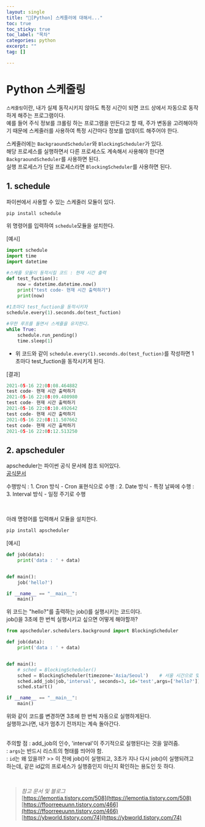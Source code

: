 ```yaml
---
layout: single
title: "📘[Python] 스케줄러에 대해서..."
toc: true
toc_sticky: true
toc_label: "목차"
categories: python
excerpt: ""
tag: []

---
```


# Python 스케줄링
`스케줄링`이란, 내가 실제 동작시키지 않아도 특정 시간이 되면 코드 상에서 자동으로 동작하게 해주는 프로그램이다.  
예를 들어 주식 정보를 크롤링 하는 프로그램을 만든다고 할 때, 주가 변동을 고려해야하기 때문에 스케줄러를 사용하여 특정 시간마다 정보를 업데이트 해주어야 한다.  

스케줄러에는 `BackgraoundScheduler`와 `BlockingScheduler`가 있다.  
해당 프로세스를 실행하면서 다른 프로세스도 계속해서 사용해야 한다면 `BackgraoundScheduler`를 사용하면 된다.  
실행 프로세스가 단일 프로세스라면 `BlockingScheduler`를 사용하면 된다.  


## 1. schedule
파이썬에서 사용할 수 있는 스케줄러 모듈이 있다.  
```python
pip install schedule
```  
위 명령어를 입력하여 `schedule`모듈을 설치한다.  

[예시]  
```python
import schedule
import time
import datetime

#스케쥴 모듈이 동작시킬 코드 : 현재 시간 출력
def test_fuction():
    now = datetime.datetime.now()
    print("test code- 현재 시간 출력하기")
    print(now)
    
#1초마다 test_fuction을 동작시키자
schedule.every(1).seconds.do(test_fuction)

#무한 루프를 돌면서 스케쥴을 유지한다.
while True:
    schedule.run_pending()
    time.sleep(1)
```  
- 위 코드와 같이 `schedule.every(1).seconds.do(test_fuction)`를 작성하면 1초마다 test_fuction을 동작시키게 된다.

[결과]  
```python
2021-05-16 22:08:08.464882
test code- 현재 시간 출력하기
2021-05-16 22:08:09.480980
test code- 현재 시간 출력하기
2021-05-16 22:08:10.492642
test code- 현재 시간 출력하기
2021-05-16 22:08:11.507662
test code- 현재 시간 출력하기
2021-05-16 22:08:12.513250
```


## 2. apscheduler
apscheduler는 파이썬 공식 문서에 참조 되어있다.  
[공식문서](https://pypi.org/project/APScheduler/3.2.0/)
<br>

수행방식
: 1. Cron 방식 - Cron 표현식으로 수행
: 2. Date 방식 - 특정 날짜에 수행 
: 3. Interval 방식 - 일정 주기로 수행

<br>

아래 명령어를 입력해서 모듈을 설치한다.  
```python
pip install apscheduler
```  

[예시]  
```python
def job(data):
    print('data : ' + data)


def main():
    job('hello?')

if __name__ == "__main__":
    main()
```  
위 코드는 "hello?"를 출력하는 job()를 실행시키는 코드이다.  
job()을 3초에 한 번씩 실행시키고 싶으면 어떻게 해야할까?  

```python
from apscheduler.schedulers.background import BlockingScheduler

def job(data):
    print('data : ' + data)


def main():
    # sched = BlockingScheduler()
    sched = BlockingScheduler(timezone='Asia/Seoul')    # 서울 시간으로 맞춤
    sched.add_job(job,'interval', seconds=3, id='test',args=['hello?'])
    sched.start()

if __name__ == "__main__":
    main()
```  
위와 같이 코드를 변경하면 3초에 한 번씩 자동으로 실행하게된다.  
실행하고나면, 내가 멈추기 전까지는 계속 돌아간다.  
<br>

주의할 점
: add_job의 인수, 'interval'이 주기적으로 실행된다는 것을 알려줌.  
: `args`는 반드시 리스트의 형태를 띄어야 함.  
: `id`는 왜 있을까? >> 이 전에 job()이 실행되고, 3초가 지나 다시 job()이 실행되려고 하는데, 같은 id값의 프로세스가 실행중인지 아닌지 확인하는 용도인 듯 하다.  

<br>

> *참고 문서 및 블로그*  
> [https://lemontia.tistory.com/508](https://lemontia.tistory.com/508)  
> [https://ffoorreeuunn.tistory.com/466](https://ffoorreeuunn.tistory.com/466)  
> [https://ybworld.tistory.com/74](https://ybworld.tistory.com/74)  